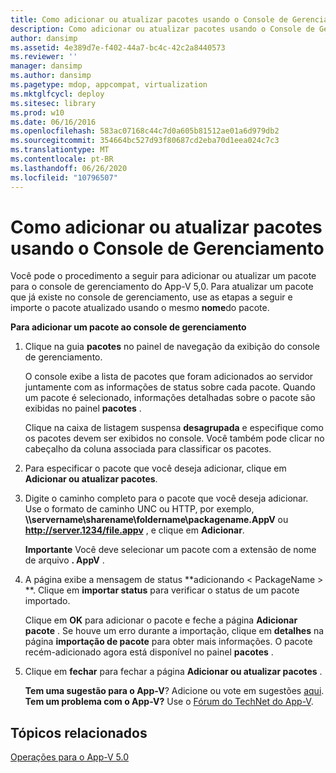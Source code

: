 ```yaml
---
title: Como adicionar ou atualizar pacotes usando o Console de Gerenciamento
description: Como adicionar ou atualizar pacotes usando o Console de Gerenciamento
author: dansimp
ms.assetid: 4e389d7e-f402-44a7-bc4c-42c2a8440573
ms.reviewer: ''
manager: dansimp
ms.author: dansimp
ms.pagetype: mdop, appcompat, virtualization
ms.mktglfcycl: deploy
ms.sitesec: library
ms.prod: w10
ms.date: 06/16/2016
ms.openlocfilehash: 583ac07168c44c7d0a605b81512ae01a6d979db2
ms.sourcegitcommit: 354664bc527d93f80687cd2eba70d1eea024c7c3
ms.translationtype: MT
ms.contentlocale: pt-BR
ms.lasthandoff: 06/26/2020
ms.locfileid: "10796507"
---
```

# Como adicionar ou atualizar pacotes usando o Console de Gerenciamento


Você pode o procedimento a seguir para adicionar ou atualizar um pacote para o console de gerenciamento do App-V 5,0. Para atualizar um pacote que já existe no console de gerenciamento, use as etapas a seguir e importe o pacote atualizado usando o mesmo **nome**do pacote.

**Para adicionar um pacote ao console de gerenciamento**

1.  Clique na guia **pacotes** no painel de navegação da exibição do console de gerenciamento.

    O console exibe a lista de pacotes que foram adicionados ao servidor juntamente com as informações de status sobre cada pacote. Quando um pacote é selecionado, informações detalhadas sobre o pacote são exibidas no painel **pacotes** .

    Clique na caixa de listagem suspensa **desagrupada** e especifique como os pacotes devem ser exibidos no console. Você também pode clicar no cabeçalho da coluna associada para classificar os pacotes.

2.  Para especificar o pacote que você deseja adicionar, clique em **Adicionar ou atualizar pacotes**.

3.  Digite o caminho completo para o pacote que você deseja adicionar. Use o formato de caminho UNC ou HTTP, por exemplo, **\\\\servername\\sharename\\foldername\\packagename.AppV** ou **http://server.1234/file.appv** , e clique em **Adicionar**.

    **Importante**  Você deve selecionar um pacote com a extensão de nome de arquivo **. AppV** .

     

4.  A página exibe a mensagem de status **adicionando &lt; PackageName &gt; **. Clique em **importar status** para verificar o status de um pacote importado.

    Clique em **OK** para adicionar o pacote e feche a página **Adicionar pacote** . Se houve um erro durante a importação, clique em **detalhes** na página **importação de pacote** para obter mais informações. O pacote recém-adicionado agora está disponível no painel **pacotes** .

5.  Clique em **fechar** para fechar a página **Adicionar ou atualizar pacotes** .

    **Tem uma sugestão para o App-V**? Adicione ou vote em sugestões [aqui](http://appv.uservoice.com/forums/280448-microsoft-application-virtualization). **Tem um problema com o App-V?** Use o [Fórum do TechNet do App-V](https://social.technet.microsoft.com/Forums/home?forum=mdopappv).

## Tópicos relacionados


[Operações para o App-V 5.0](operations-for-app-v-50.md)

 

 





